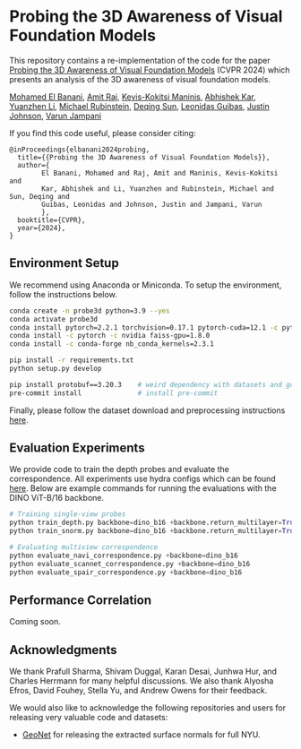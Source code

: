 Probing the 3D Awareness of Visual Foundation Models
=====================================================

This repository contains a re-implementation of the code for the paper [Probing the 3D Awareness of
Visual Foundation Models](https://arxiv.org/abs/2404.08636) (CVPR 2024) which presents an analysis of the 3D awareness of visual
foundation models.


[Mohamed El Banani](mbanani.github.io), [Amit Raj](https://amitraj93.github.io/), [Kevis-Kokitsi Maninis](https://www.kmaninis.com/), [Abhishek Kar](https://abhishekkar.info/), [Yuanzhen Li](https://people.csail.mit.edu/yzli/), [Michael Rubinstein](https://people.csail.mit.edu/mrub/), [Deqing Sun](https://deqings.github.io/), [Leonidas Guibas](https://geometry.stanford.edu/member/guibas/), [Justin Johnson](https://web.eecs.umich.edu/~justincj/),  [Varun Jampani](https://varunjampani.github.io/) 

If you find this code useful, please consider citing:  
```text
@inProceedings{elbanani2024probing,
  title={{Probing the 3D Awareness of Visual Foundation Models}},
  author={
        El Banani, Mohamed and Raj, Amit and Maninis, Kevis-Kokitsi and 
        Kar, Abhishek and Li, Yuanzhen and Rubinstein, Michael and Sun, Deqing and 
        Guibas, Leonidas and Johnson, Justin and Jampani, Varun
        },
  booktitle={CVPR},
  year={2024},
}
```

Environment Setup
-----------------

We recommend using Anaconda or Miniconda. To setup the environment, follow the instructions below.

```bash
conda create -n probe3d python=3.9 --yes
conda activate probe3d
conda install pytorch=2.2.1 torchvision=0.17.1 pytorch-cuda=12.1 -c pytorch -c nvidia 
conda install -c pytorch -c nvidia faiss-gpu=1.8.0
conda install -c conda-forge nb_conda_kernels=2.3.1

pip install -r requirements.txt
python setup.py develop

pip install protobuf==3.20.3    # weird dependency with datasets and google's api
pre-commit install              # install pre-commit
```


Finally, please follow the dataset download and preprocessing instructions [here](./data_processing/README.md).


Evaluation Experiments
-----------

We provide code to train the depth probes and evaluate the correspondence. All experiments use
hydra configs which can be found [here](./configs). Below are example commands for running the
evaluations with the DINO ViT-B/16 backbone.

```python
# Training single-view probes
python train_depth.py backbone=dino_b16 +backbone.return_multilayer=True
python train_snorm.py backbone=dino_b16 +backbone.return_multilayer=True

# Evaluating multiview correspondence 
python evaluate_navi_correspondence.py +backbone=dino_b16
python evaluate_scannet_correspondence.py +backbone=dino_b16
python evaluate_spair_correspondence.py +backbone=dino_b16
```


Performance Correlation
-----------

Coming soon.


Acknowledgments
-----------------

We thank Prafull Sharma, Shivam Duggal, Karan Desai, Junhwa Hur, and Charles Herrmann for many helpful discussions.
We also thank Alyosha Efros, David Fouhey, Stella Yu, and Andrew Owens for their feedback. 


We would also like to acknowledge the following repositories and users for releasing very valuable
code and datasets: 

- [GeoNet](https://github.com/xjqi/GeoNet) for releasing the extracted surface normals for full NYU.  
